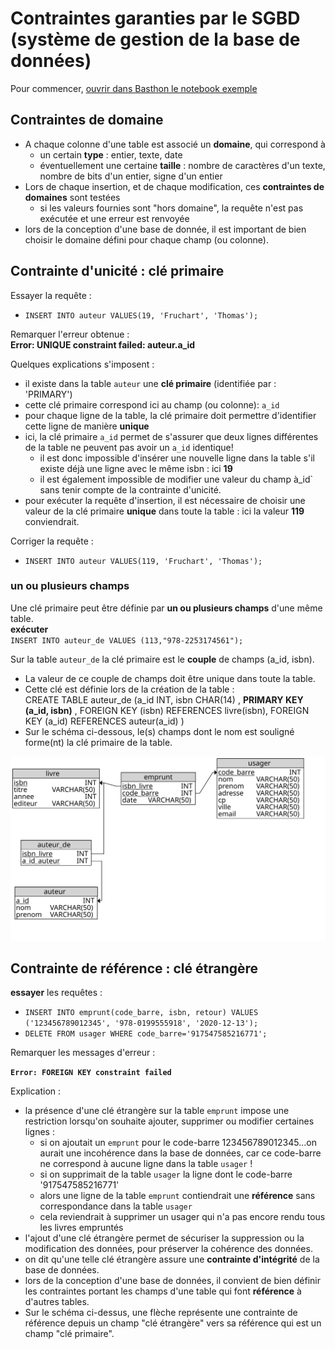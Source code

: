 # Contraintes garanties par le SGBD (système de gestion de la base de données)

Pour commencer, [ouvrir dans Basthon le notebook exemple](https://notebook.basthon.fr/?kernel=sql&from=https://raw.githubusercontent.com/thfruchart/tnsi/main/03/exemple.ipynb&module=https://raw.githubusercontent.com/thfruchart/tnsi/main/03/livres.sql)

## Contraintes de domaine
* A chaque colonne d'une table est associé un **domaine**, qui correspond à
   * un certain **type** : entier, texte, date
   * éventuellement une certaine **taille** : nombre de caractères d'un texte, nombre de bits d'un entier, signe d'un entier
* Lors de chaque insertion, et de chaque modification, ces **contraintes de domaines** sont testées
   * si les valeurs fournies sont "hors domaine", la requête n'est pas exécutée et une erreur est renvoyée
* lors de la conception d'une base de donnée, il est important de bien choisir le domaine défini pour chaque champ (ou colonne).

## Contrainte d'unicité : clé primaire
Essayer la requête : 
* `INSERT INTO auteur VALUES(19, 'Fruchart', 'Thomas');`

Remarquer l'erreur obtenue :  
**Error: UNIQUE constraint failed: auteur.a_id**

Quelques explications s'imposent : 
* il existe dans la table `auteur` une **clé primaire** (identifiée par  : 'PRIMARY')
* cette clé primaire correspond ici au champ (ou colonne):  `a_id`
* pour chaque ligne de la table, la clé primaire doit permettre d'identifier cette ligne de manière **unique**
* ici, la clé primaire  `a_id` permet de s'assurer que deux lignes différentes de la table ne peuvent pas avoir un `a_id` identique!
   * il est donc impossible d'insérer une nouvelle ligne dans la table s'il existe déjà une ligne avec le même isbn : ici **19**
   * il est également impossible de modifier une valeur du champ à_id` sans tenir compte de la contrainte d'unicité.
* pour exécuter la requête d'insertion, il est nécessaire de choisir une valeur de la clé primaire **unique** dans toute la table : ici la valeur **119** conviendrait. 

Corriger la requête : 
* `INSERT INTO auteur VALUES(119, 'Fruchart', 'Thomas');`

### un ou plusieurs champs
Une clé primaire peut être définie par **un ou plusieurs champs** d'une même table.  
**exécuter**  
`INSERT INTO auteur_de VALUES (113,"978-2253174561");`


Sur la table `auteur_de` la clé primaire est le **couple** de champs (a_id, isbn).  
- La valeur de ce couple de champs doit être unique dans toute la table.
- Cette clé est définie lors de la création de la table :  
  CREATE TABLE auteur_de (a_id INT, isbn CHAR(14) , **PRIMARY KEY (a_id, isbn)** , FOREIGN KEY (isbn) REFERENCES livre(isbn), FOREIGN KEY (a_id) REFERENCES auteur(a_id) )
-   Sur le schéma ci-dessous, le(s) champs dont le nom est souligné forme(nt) la clé primaire de la table.

![structure](BIBLI-tables.svg)

## Contrainte de référence :  clé étrangère
**essayer** les requêtes :

* `INSERT INTO emprunt(code_barre, isbn, retour) VALUES ('123456789012345', '978-0199555918', '2020-12-13');`
* `DELETE FROM usager WHERE code_barre='917547585216771';`

Remarquer les messages d'erreur : 

**`Error: FOREIGN KEY constraint failed`**



Explication :
* la présence d'une clé étrangère sur la table `emprunt` impose une restriction lorsqu'on souhaite ajouter, supprimer ou modifier certaines lignes :
   * si on ajoutait un `emprunt` pour le code-barre 123456789012345...on aurait une incohérence dans la base de données, car ce code-barre ne correspond à aucune ligne dans la table `usager` !
   * si on supprimait de la table `usager` la ligne dont le code-barre '917547585216771'
   * alors une ligne de la table `emprunt` contiendrait une **référence** sans correspondance dans la table `usager`
   * cela reviendrait à supprimer un usager qui n'a pas encore rendu tous les livres empruntés
* l'ajout d'une clé étrangère permet de sécuriser la suppression ou la modification des données, pour préserver la cohérence des données.
* on dit qu'une telle clé étrangère assure une **contrainte d'intégrité** de la base de données.
* lors de la conception d'une base de données, il convient de bien définir les contraintes portant les champs d'une table qui font **référence** à d'autres tables. 
* Sur le schéma ci-dessus, une flèche représente une contrainte de référence depuis un champ "clé étrangère" vers sa référence qui est un champ "clé primaire".
